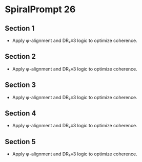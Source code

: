 # SpiralPrompt 26

## Section 1
- Apply φ-alignment and DR₉≡3 logic to optimize coherence.
## Section 2
- Apply φ-alignment and DR₉≡3 logic to optimize coherence.
## Section 3
- Apply φ-alignment and DR₉≡3 logic to optimize coherence.
## Section 4
- Apply φ-alignment and DR₉≡3 logic to optimize coherence.
## Section 5
- Apply φ-alignment and DR₉≡3 logic to optimize coherence.